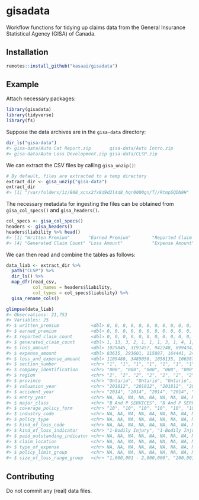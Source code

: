 
<!-- README.md is generated from README.Rmd. Please edit that file -->

# gisadata

<!-- badges: start -->

<!-- badges: end -->

Workflow functions for tidying up claims data from the General Insurance
Statistical Agency (GISA) of Canada.

## Installation

``` r
remotes::install_github("kasaai/gisadata")
```

## Example

Attach necessary packages:

``` r
library(gisadata)
library(tidyverse)
library(fs)
```

Suppose the data archives are in the `gisa-data` directory:

``` r
dir_ls("gisa-data")
#> gisa-data/Auto Cat Report.zip       gisa-data/Auto Intro.zip            
#> gisa-data/Auto Loss Development.zip gisa-data/CLSP.zip
```

We can extract the CSV files by calling `gisa_unzip()`:

``` r
# By default, files are extracted to a temp directory
extract_dir <- gisa_unzip("gisa-data")
extract_dir
#> [1] "/var/folders/1z/808_xcnx2fx8d9d2l4d8_hqr0000gn/T//RtmpSQDN9H"
```

The necessary metadata for ingesting the files can be obtained from
`gisa_col_specs()` and `gisa_headers()`.

``` r
col_specs <- gisa_col_specs()
headers <- gisa_headers()
headers$liability %>% head()
#> [1] "Written Premium"       "Earned Premium"        "Reported Claim Count" 
#> [4] "Generated Claim Count" "Loss Amount"           "Expense Amount"
```

We can then read and combine the tables as follows:

``` r
data_liab <- extract_dir %>%
  path("CLSP") %>%
  dir_ls() %>%
  map_dfr(read_csv,
          col_names = headers$liability,
          col_types = col_specs$liability) %>%
  gisa_rename_cols()

glimpse(data_liab)
#> Observations: 21,753
#> Variables: 25
#> $ written_premium            <dbl> 0, 0, 0, 0, 0, 0, 0, 0, 0, 0, 0, 0, 0…
#> $ earned_premium             <dbl> 0, 0, 0, 0, 0, 0, 0, 0, 0, 0, 0, 0, 0…
#> $ reported_claim_count       <dbl> 0, 0, 0, 0, 0, 0, 0, 0, 0, 0, 0, 0, 0…
#> $ generated_claim_count      <dbl> 1, 13, 3, 2, 1, 1, 1, 3, 1, 4, 1, 1, …
#> $ loss_amount                <dbl> 1025845, 3191457, 942248, 899434, 600…
#> $ expense_amount             <dbl> 83635, 293601, 115887, 164441, 24515,…
#> $ loss_and_expense_amount    <dbl> 1109480, 3485058, 1058135, 1063875, 6…
#> $ section_number             <chr> "1", "1", "1", "1", "1", "1", "1", "1…
#> $ company_identification     <chr> "000", "000", "000", "000", "000", "0…
#> $ region                     <chr> "2", "2", "2", "2", "2", "2", "2", "2…
#> $ province                   <chr> "Ontario", "Ontario", "Ontario", "Ont…
#> $ valuation_year             <chr> "201812", "201812", "201812", "201812…
#> $ accident_year              <chr> "2014", "2014", "2014", "2014", "2014…
#> $ entry_year                 <chr> NA, NA, NA, NA, NA, NA, NA, NA, NA, N…
#> $ major_class                <chr> "B And P SERVICES", "B And P SERVICES…
#> $ coverage_policy_form       <chr> "10", "10", "10", "10", "10", "10", "…
#> $ industry_code              <chr> NA, NA, NA, NA, NA, NA, NA, NA, NA, N…
#> $ policy_type                <chr> NA, NA, NA, NA, NA, NA, NA, NA, NA, N…
#> $ kind_of_loss_code          <chr> NA, NA, NA, NA, NA, NA, NA, NA, NA, N…
#> $ kind_of_loss_indicator     <chr> "1-Bodily Injury", "1-Bodily Injury",…
#> $ paid_outstanding_indicator <chr> NA, NA, NA, NA, NA, NA, NA, NA, NA, N…
#> $ claim_location             <chr> NA, NA, NA, NA, NA, NA, NA, NA, NA, N…
#> $ type_of_expense            <chr> NA, NA, NA, NA, NA, NA, NA, NA, NA, N…
#> $ policy_limit_group         <chr> NA, NA, NA, NA, NA, NA, NA, NA, NA, N…
#> $ size_of_loss_range_group   <chr> "1,000,001 - 2,000,000", "200,001 - 3…
```

## Contributing

Do not commit any (real) data files.
